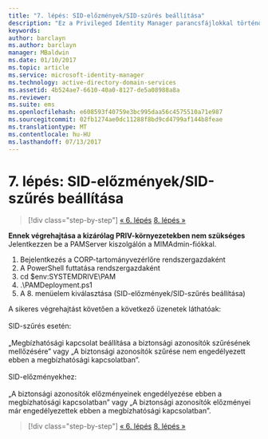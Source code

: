 ```yaml
---
title: "7. lépés: SID-előzmények/SID-szűrés beállítása"
description: "Ez a Privileged Identity Manager parancsfájlokkal történő konfigurálásának 7. lépése. Ehhez a lépéshez a SID-előzmények/SID-szűrés beállítása tartozik."
keywords: 
author: barclayn
ms.author: barclayn
manager: MBaldwin
ms.date: 01/10/2017
ms.topic: article
ms.service: microsoft-identity-manager
ms.technology: active-directory-domain-services
ms.assetid: 4b524ae7-6610-40a0-8127-de5a08988a8a
ms.reviewer: 
ms.suite: ems
ms.openlocfilehash: e608593f40759e3bc995daa56c4575510a71e987
ms.sourcegitcommit: 02fb1274ae0dc11288f8bd9cd4799af144b8feae
ms.translationtype: MT
ms.contentlocale: hu-HU
ms.lasthandoff: 07/13/2017
---
```

# <a name="step-7-set-up-sid-historysid-filtering"></a>7. lépés: SID-előzmények/SID-szűrés beállítása

>[!div class="step-by-step"]
[« 6. lépés](sp1-step6-setup-pam-trust.md)
[8. lépés »](sp1-step8-pam-deployment-verification.md)

**Ennek végrehajtása a kizárólag PRIV-környezetekben nem szükséges** Jelentkezzen be a PAMServer kiszolgálón a MIMAdmin-fiókkal.

1. Bejelentkezés a CORP-tartományvezérlőre rendszergazdaként
2. A PowerShell futtatása rendszergazdaként
3. cd $env:SYSTEMDRIVE\PAM
4. .\PAMDeployment.ps1
5. A 8. menüelem kiválasztása (SID-előzmények/SID-szűrés beállítása)

A sikeres végrehajtást követően a következő üzenetek láthatóak:<br/></br>
SID-szűrés esetén: <br/></br>
„Megbízhatósági kapcsolat beállítása a biztonsági azonosítók szűrésének mellőzésére” vagy „A biztonsági azonosítók szűrése nem engedélyezett ebben a megbízhatósági kapcsolatban”. </br></br>
SID-előzményekhez: </br></br>
„A biztonsági azonosítók előzményeinek engedélyezése ebben a megbízhatósági kapcsolatban” vagy „A biztonsági azonosítók előzményei már engedélyezettek ebben a megbízhatósági kapcsolatban”.

>[!div class="step-by-step"]
[« 6. lépés](sp1-step6-setup-pam-trust.md)
[8. lépés »](sp1-step8-pam-deployment-verification.md)
